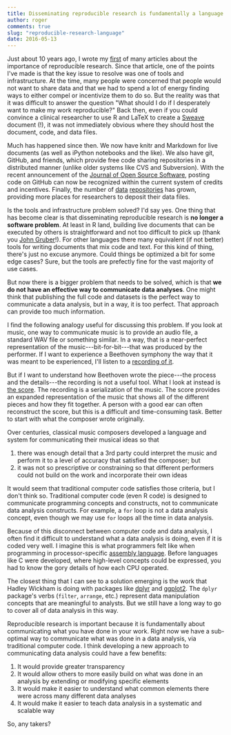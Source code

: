 ```yaml
---
title: Disseminating reproducible research is fundamentally a language and communication problem
author: roger
comments: true
slug: "reproducible-research-language"
date: 2016-05-13
---
```


Just about 10 years ago, I wrote my [first](http://www.ncbi.nlm.nih.gov/pubmed/16510544) of many articles about the importance of reproducible research. Since that article, one of the points I've made is that the key issue to resolve was one of tools and infrastructure. At the time, many people were concerned that people would not want to share data and that we had to spend a lot of energy finding ways to either compel or incentivize them to do so. But the reality was that it was difficult to answer the question "What should I do if I desperately want to make my work reproducible?" Back then, even if you could convince a clinical researcher to use R and LaTeX to create a [Sweave](https://en.wikipedia.org/wiki/Sweave) document (!), it was not immediately obvious where they should host the document, code, and data files.

Much has happened since then. We now have knitr and Markdown for live documents (as well as iPython notebooks and the like). We also have git, GitHub, and friends, which provide free code sharing repositories in a distributed manner (unlike older systems like CVS and Subversion). With the recent announcement of the [Journal of Open Source Software](http://www.arfon.org/announcing-the-journal-of-open-source-software), posting code on GitHub can now be recognized within the current system of credits and incentives. Finally, the number of [data](http://dataverse.org) [repositories](https://osf.io) has grown, providing more places for researchers to deposit their data files. 

Is the tools and infrastructure problem solved? I'd say yes. One thing that has become clear is that disseminating reproducible research is **no longer a software problem**. At least in R land, building live documents that can be executed by others is straightforward and not too difficult to pick up (thank you [John Gruber](https://daringfireball.net/projects/markdown/)!). For other languages there many equivalent (if not better) tools for writing documents that mix code and text. For this kind of thing, there's just no excuse anymore. Could things be optimized a bit for some edge cases? Sure, but the tools are prefectly fine for the vast majority of use cases. 

But now there is a bigger problem that needs to be solved, which is that **we do not have an effective way to communicate data analyses**. One might think that publishing the full code and datasets is the perfect way to communicate a data analysis, but in a way, it is too perfect. That approach can provide too much information. 

I find the following analogy useful for discussing this problem. If you look at music, one way to communicate music is to provide an audio file, a standard WAV file or something similar. In a way, that is a near-perfect representation of the music---bit-for-bit---that was produced by the performer. If I want to experience a Beethoven symphony the way that it was meant to be experienced, I'll listen to a [recording of it](https://itun.es/us/TudVe?i=79443286). 

But if I want to understand how Beethoven wrote the piece---the process and the details---the recording is not a useful tool. What I look at instead is [the score](http://www.amazon.com/dp/0486260348). The recording is a serialization of the music. The score provides an expanded representation of the music that shows all of the different pieces and how they fit together. A person with a good ear can often reconstruct the score, but this is a difficult and time-consuming task. Better to start with what the composer wrote originally.

Over centuries, classical music composers developed a language and system for communicating their musical ideas so that

1. there was enough detail that a 3rd party could interpret the music and perform it to a level of accuracy that satisfied the composer; but
2. it was not so prescriptive or constraining so that different performers could not build on the work and incorporate their own ideas

It would seem that traditional computer code satisfies those criteria, but I don't think so. Traditional computer code (even R code) is designed to communicate programming concepts and constructs, not to communicate data analysis constructs. For example, a `for` loop is not a data analysis concept, even though we may use `for` loops all the time in data analysis. 

Because of this disconnect between computer code and data analysis, I often find it difficult to understand what a data analysis is doing, even if it is coded very well. I imagine this is what programmers felt like when programming in processor-specific [assembly language](https://en.wikipedia.org/wiki/Assembly_language). Before languages like C were developed, where high-level concepts could be expressed, you had to know the gory details of how each CPU operated. 

The closest thing that I can see to a solution emerging is the work that Hadley Wickham is doing with packages like [dplyr](https://github.com/hadley/dplyr) and [ggplot2](https://github.com/hadley/ggplot2). The `dplyr` package's verbs (`filter`, `arrange`, etc.) represent data manipulation concepts that are meaningful to analysts. But we still have a long way to go to cover all of data analysis in this way.

Reproducible research is important because it is fundamentally about communicating what you have done in your work. Right now we have a sub-optimal way to communicate what was done in a data analysis, via traditional computer code. I think developing a new approach to communicating data analysis could have a few benefits:

1. It would provide greater transparency
2. It would allow others to more easily build on what was done in an analysis by extending or modifying specific elements
3. It would make it easier to understand what common elements there were across many different data analyses
4. It would make it easier to teach data analysis in a systematic and scalable way

So, any takers?
